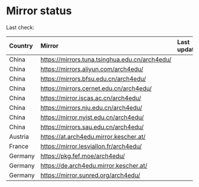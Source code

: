 <script src="./time.js"></script>
# Mirror status
Last check: <script type="text/javascript">localize(1723213137.468639);</script>

|Country|Mirror|Last update|
|:------|:-----|:----------|
|China|https://mirrors.tuna.tsinghua.edu.cn/arch4edu/|<script type="text/javascript">localize(1723185479);</script>|
|China|https://mirrors.aliyun.com/arch4edu/|<script type="text/javascript">localize(1723185479);</script>|
|China|https://mirrors.bfsu.edu.cn/arch4edu/|<script type="text/javascript">localize(1723185479);</script>|
|China|https://mirrors.cernet.edu.cn/arch4edu/|<script type="text/javascript">localize(1723185479);</script>|
|China|https://mirror.iscas.ac.cn/arch4edu/|<script type="text/javascript">localize(1723185479);</script>|
|China|https://mirrors.nju.edu.cn/arch4edu/|<script type="text/javascript">localize(1723142986);</script>|
|China|https://mirror.nyist.edu.cn/arch4edu/|<script type="text/javascript">localize(1723185479);</script>|
|China|https://mirrors.sau.edu.cn/arch4edu/|<script type="text/javascript">localize(1723185479);</script>|
|Austria|https://at.arch4edu.mirror.kescher.at/|<script type="text/javascript">localize(1723185479);</script>|
|France|https://mirror.lesviallon.fr/arch4edu/|<script type="text/javascript">localize(1723185479);</script>|
|Germany|https://pkg.fef.moe/arch4edu/|<script type="text/javascript">localize(1723185479);</script>|
|Germany|https://de.arch4edu.mirror.kescher.at/|<script type="text/javascript">localize(1723185479);</script>|
|Germany|https://mirror.sunred.org/arch4edu/|<script type="text/javascript">localize(1723185479);</script>|

<script src="./tablefilter/tablefilter.js"></script>
<script src="./table.js"></script>
